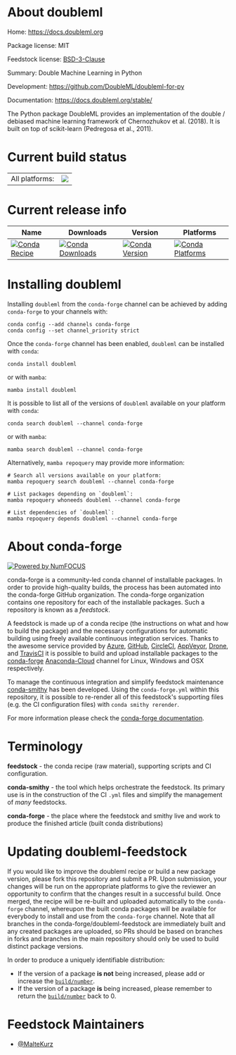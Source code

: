 About doubleml
==============

Home: https://docs.doubleml.org

Package license: MIT

Feedstock license: [BSD-3-Clause](https://github.com/conda-forge/doubleml-feedstock/blob/main/LICENSE.txt)

Summary: Double Machine Learning in Python

Development: https://github.com/DoubleML/doubleml-for-py

Documentation: https://docs.doubleml.org/stable/

The Python package DoubleML provides an implementation of the double / debiased machine learning framework of
Chernozhukov et al. (2018). It is built on top of scikit-learn (Pedregosa et al., 2011).


Current build status
====================


<table><tr><td>All platforms:</td>
    <td>
      <a href="https://dev.azure.com/conda-forge/feedstock-builds/_build/latest?definitionId=11417&branchName=main">
        <img src="https://dev.azure.com/conda-forge/feedstock-builds/_apis/build/status/doubleml-feedstock?branchName=main">
      </a>
    </td>
  </tr>
</table>

Current release info
====================

| Name | Downloads | Version | Platforms |
| --- | --- | --- | --- |
| [![Conda Recipe](https://img.shields.io/badge/recipe-doubleml-green.svg)](https://anaconda.org/conda-forge/doubleml) | [![Conda Downloads](https://img.shields.io/conda/dn/conda-forge/doubleml.svg)](https://anaconda.org/conda-forge/doubleml) | [![Conda Version](https://img.shields.io/conda/vn/conda-forge/doubleml.svg)](https://anaconda.org/conda-forge/doubleml) | [![Conda Platforms](https://img.shields.io/conda/pn/conda-forge/doubleml.svg)](https://anaconda.org/conda-forge/doubleml) |

Installing doubleml
===================

Installing `doubleml` from the `conda-forge` channel can be achieved by adding `conda-forge` to your channels with:

```
conda config --add channels conda-forge
conda config --set channel_priority strict
```

Once the `conda-forge` channel has been enabled, `doubleml` can be installed with `conda`:

```
conda install doubleml
```

or with `mamba`:

```
mamba install doubleml
```

It is possible to list all of the versions of `doubleml` available on your platform with `conda`:

```
conda search doubleml --channel conda-forge
```

or with `mamba`:

```
mamba search doubleml --channel conda-forge
```

Alternatively, `mamba repoquery` may provide more information:

```
# Search all versions available on your platform:
mamba repoquery search doubleml --channel conda-forge

# List packages depending on `doubleml`:
mamba repoquery whoneeds doubleml --channel conda-forge

# List dependencies of `doubleml`:
mamba repoquery depends doubleml --channel conda-forge
```


About conda-forge
=================

[![Powered by
NumFOCUS](https://img.shields.io/badge/powered%20by-NumFOCUS-orange.svg?style=flat&colorA=E1523D&colorB=007D8A)](https://numfocus.org)

conda-forge is a community-led conda channel of installable packages.
In order to provide high-quality builds, the process has been automated into the
conda-forge GitHub organization. The conda-forge organization contains one repository
for each of the installable packages. Such a repository is known as a *feedstock*.

A feedstock is made up of a conda recipe (the instructions on what and how to build
the package) and the necessary configurations for automatic building using freely
available continuous integration services. Thanks to the awesome service provided by
[Azure](https://azure.microsoft.com/en-us/services/devops/), [GitHub](https://github.com/),
[CircleCI](https://circleci.com/), [AppVeyor](https://www.appveyor.com/),
[Drone](https://cloud.drone.io/welcome), and [TravisCI](https://travis-ci.com/)
it is possible to build and upload installable packages to the
[conda-forge](https://anaconda.org/conda-forge) [Anaconda-Cloud](https://anaconda.org/)
channel for Linux, Windows and OSX respectively.

To manage the continuous integration and simplify feedstock maintenance
[conda-smithy](https://github.com/conda-forge/conda-smithy) has been developed.
Using the ``conda-forge.yml`` within this repository, it is possible to re-render all of
this feedstock's supporting files (e.g. the CI configuration files) with ``conda smithy rerender``.

For more information please check the [conda-forge documentation](https://conda-forge.org/docs/).

Terminology
===========

**feedstock** - the conda recipe (raw material), supporting scripts and CI configuration.

**conda-smithy** - the tool which helps orchestrate the feedstock.
                   Its primary use is in the construction of the CI ``.yml`` files
                   and simplify the management of *many* feedstocks.

**conda-forge** - the place where the feedstock and smithy live and work to
                  produce the finished article (built conda distributions)


Updating doubleml-feedstock
===========================

If you would like to improve the doubleml recipe or build a new
package version, please fork this repository and submit a PR. Upon submission,
your changes will be run on the appropriate platforms to give the reviewer an
opportunity to confirm that the changes result in a successful build. Once
merged, the recipe will be re-built and uploaded automatically to the
`conda-forge` channel, whereupon the built conda packages will be available for
everybody to install and use from the `conda-forge` channel.
Note that all branches in the conda-forge/doubleml-feedstock are
immediately built and any created packages are uploaded, so PRs should be based
on branches in forks and branches in the main repository should only be used to
build distinct package versions.

In order to produce a uniquely identifiable distribution:
 * If the version of a package **is not** being increased, please add or increase
   the [``build/number``](https://docs.conda.io/projects/conda-build/en/latest/resources/define-metadata.html#build-number-and-string).
 * If the version of a package **is** being increased, please remember to return
   the [``build/number``](https://docs.conda.io/projects/conda-build/en/latest/resources/define-metadata.html#build-number-and-string)
   back to 0.

Feedstock Maintainers
=====================

* [@MalteKurz](https://github.com/MalteKurz/)

